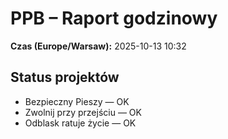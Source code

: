 # PPB – Raport godzinowy
**Czas (Europe/Warsaw):** 2025-10-13 10:32

## Status projektów
- Bezpieczny Pieszy — OK
- Zwolnij przy przejściu — OK
- Odblask ratuje życie — OK

